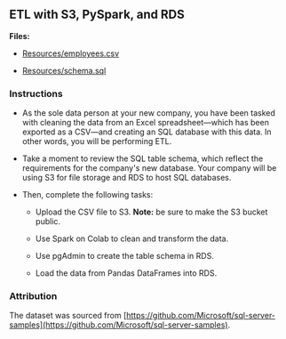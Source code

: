 ## ETL with S3, PySpark, and RDS

**Files:**

* [Resources/employees.csv](Resources/employee.csv)

* [Resources/schema.sql](Resources/schema.sql)

### Instructions

* As the sole data person at your new company, you have been tasked with cleaning the data from an Excel spreadsheet—which has been exported as a CSV—and creating an SQL database with this data. In other words, you will be performing ETL.

* Take a moment to review the SQL table schema, which reflect the requirements for the company's new database. Your company will be using S3 for file storage and RDS to host SQL databases.

* Then, complete the following tasks:

  * Upload the CSV file to S3. **Note:** be sure to make the S3 bucket public.

  * Use Spark on Colab to clean and transform the data.

  * Use pgAdmin to create the table schema in RDS.

  * Load the data from Pandas DataFrames into RDS.

### Attribution

The dataset was sourced from [https://github.com/Microsoft/sql-server-samples](https://github.com/Microsoft/sql-server-samples).

